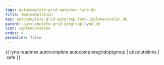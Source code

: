 ```yaml
---
tags: autocomplete-grid-optgroup-lyne_de
title: Implementation
key: autocomplete-grid-optgroup-lyne-implementation_de
parent: autocomplete-grid-optgroup-lyne_de
icon: implementation
order: 4
permalink: false  
---
```

{{ lyne.readmes.autocomplete.autocompletegridoptgroup | absolutelinks | safe }}



